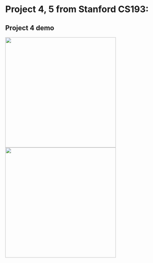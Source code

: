 # Project 4, 5 from Stanford CS193:
## Project 4 demo
<img src="demo.gif" width="350">

<img src="photo demo.gif" width="350">
